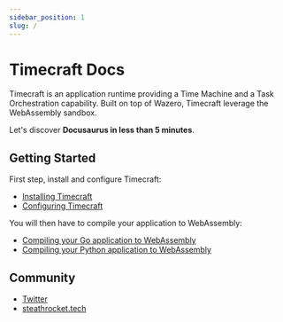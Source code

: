 ```yaml
---
sidebar_position: 1
slug: /
---
```


# Timecraft Docs

Timecraft is an application runtime providing a Time Machine and a Task Orchestration capability.
Built on top of Wazero, Timecraft leverage the WebAssembly sandbox.

Let's discover **Docusaurus in less than 5 minutes**.

## Getting Started

First step, install and configure Timecraft:

- [Installing Timecraft](./getting-started/installation.md)
- [Configuring Timecraft](./getting-started/configuration.md)

You will then have to compile your application to WebAssembly:

- [Compiling your Go application to WebAssembly](./getting-started/compling-go.md)
- [Compiling your Python application to WebAssembly](./getting-started/compling-python.md)


## Community

- [Twitter](https://twitter.com/_stealthrocket)
- [steathrocket.tech](https://twitter.com/_stealthrocket)
